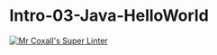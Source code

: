 # Intro-03-Java-HelloWorld

[![Mr Coxall's Super Linter](https://github.com/ICS4U-Programming-TamerZ/Intro-03-Java-HelloWorld/workflows/Mr%20Coxall's%20Super%20Linter/badge.svg)](https://github.com/ICS4U-Programming-TamerZ/Intro-03-Java-HelloWorld/actions/)
